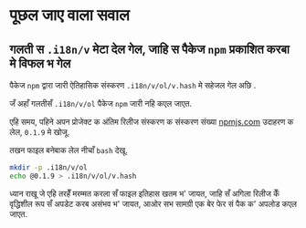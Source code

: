 # पूछल जाए वाला सवाल

## गलती स `.i18n/v` मेटा देल गेल, जाहि स पैकेज `npm` प्रकाशित करबा मे विफल भ गेल

पैकेज `npm` द्वारा जारी ऐतिहासिक संस्करण `.i18n/v/ol/v.hash` मे सहेजल गेल अछि .

जँ अहाँ गलतीसँ `.i18n/v/ol` पैकेज `npm` जारी नहि कएल जाएत.

एहि समय, पहिने अपन प्रोजेक्ट क अंतिम रिलीज संस्करण क संस्करण संख्या [npmjs.com](//npmjs.com) उदाहरण क लेल, `0.1.9` मे खोजू.

तखन फाइल बनेबाक लेल नीचाँ `bash` देखू.

```bash
mkdir -p .i18n/v/ol
echo @0.1.9 > .i18n/v/ol/v.hash
```

ध्यान राखू जे एहि तरहेँ मरम्मत करला सँ फाइल इतिहास खतम भ' जायत, जाहि सँ अगिला रिलीज केँ वृद्धिशील रूप सँ अपडेट करब असंभव भ' जायत, आओर सभ सामग्री एक बेर फेर सं पैक क' अपलोड कएल जाएत.